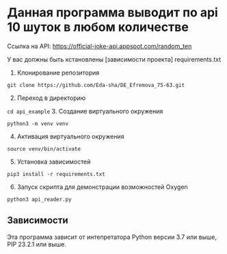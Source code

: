# Данная программа выводит по api 10 шуток в любом количестве

Ссылка на API: https://official-joke-api.appspot.com/random_ten

<!--установка-->
У вас должны быть кстановлены [зависимости проекта] requirements.txt

1. Клонирование репозитория 

```git clone https://github.com/Eda-sha/DE_Efremova_75-63.git```

2. Переход в директорию 

```cd api_example```
3. Создание виртуального окружения

```python3 -m venv venv```

4. Активация виртуального окружения

```source venv/bin/activate```

5. Установка зависимостей

```pip3 install -r requirements.txt```

6. Запуск скрипта для демонстрации возможностей Oxygen

```python3 api_reader.py```

## Зависимости
Эта программа зависит от интепретатора Python версии 3.7 или выше, PIP 23.2.1 или выше. 

